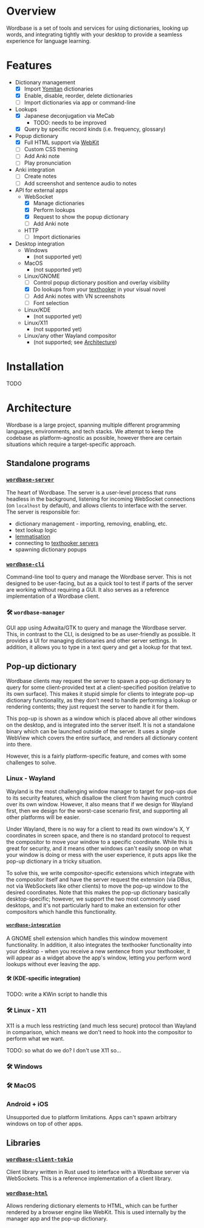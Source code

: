 # Overview

Wordbase is a set of tools and services for using dictionaries, looking up words, and integrating
tightly with your desktop to provide a seamless experience for language learning.

# Features

- Dictionary management
  - [x] Import [Yomitan] dictionaries
  - [x] Enable, disable, reorder, delete dictionaries
  - [ ] Import dictionaries via app or command-line
- Lookups
  - [x] Japanese deconjugation via MeCab
    - TODO: needs to be improved
  - [x] Query by specific record kinds (i.e. frequency, glossary)
- Popup dictionary
  - [x] Full HTML support via [WebKit]
  - [ ] Custom CSS theming
  - [ ] Add Anki note
  - [ ] Play pronunciation
- Anki integration
  - [ ] Create notes
  - [ ] Add screenshot and sentence audio to notes
- API for external apps
  - WebSocket
    - [x] Manage dictionaries
    - [x] Perform lookups
    - [x] Request to show the popup dictionary
    - [ ] Add Anki note
  - HTTP
    - [ ] Import dictionaries
- Desktop integration
  - Windows
    - (not supported yet)
  - MacOS
    - (not supported yet)
  - Linux/GNOME
    - [ ] Control popup dictionary position and overlay visibility
    - [x] Do lookups from your [texthooker] in your visual novel
    - [ ] Add Anki notes with VN screenshots
    - [ ] Font selection
  - Linux/KDE
    - (not supported yet)
  - Linux/X11
    - (not supported yet)
  - Linux/any other Wayland compositor
    - (not supported; see [Architecture](#architecture))

[Yomitan]: https://github.com/yomidevs/yomitan/
[WebKit]: https://webkitgtk.org/
[texthooker]: https://github.com/Artikash/Textractor/

# Installation

TODO

# Architecture

Wordbase is a large project, spanning multiple different programming languages, environments, and
tech stacks. We attempt to keep the codebase as platform-agnostic as possible, however there are
certain situations which require a target-specific approach.

## Standalone programs

### [`wordbase-server`](./crates/wordbase-server)

The heart of Wordbase. The server is a user-level process that runs headless in the background,
listening for incoming WebSocket connections (on `localhost` by default), and allows clients to
interface with the server. The server is responsible for:
- dictionary management - importing, removing, enabling, etc.
- text lookup logic
- [lemmatisation](https://en.wikipedia.org/wiki/Lemmatization)
- connecting to [texthooker servers](https://github.com/KamWithK/TextractorSender)
- spawning dictionary popups

### [`wordbase-cli`](./crates/wordbase-cli)

Command-line tool to query and manage the Wordbase server. This is not designed to be user-facing,
but as a quick tool to test if parts of the server are working without requiring a GUI. It also
serves as a reference implementation of a Wordbase client.

### 🛠️ `wordbase-manager`

GUI app using Adwaita/GTK to query and manage the Wordbase server. This, in contrast to the CLI,
is designed to be as user-friendly as possible. It provides a UI for managing dictionaries and other
server settings. In addition, it allows you to type in a text query and get a lookup for that text.

## Pop-up dictionary

Wordbase clients may request the server to spawn a pop-up dictionary to query for some
client-provided text at a client-specified position (relative to its own surface). This makes it
stupid simple for clients to integrate pop-up dictionary functionality, as they don't need to handle
performing a lookup or rendering contents; they just request the server to handle it for them.

This pop-up is shown as a window which is placed above all other windows on the desktop, and is
integrated into the server itself. It is not a standalone binary which can be launched outside of
the server. It uses a single WebView which covers the entire surface, and renders all dictionary
content into there.

However, this is a fairly platform-specific feature, and comes with some challenges to solve.

### Linux - Wayland

Wayland is the most challenging window manager to target for pop-ups due to its security features,
which disallow the client from having much control over its own window. However, it also means that
if we design for Wayland first, then we design for the worst-case scenario first, and supporting
all other platforms will be easier.

Under Wayland, there is no way for a client to read its own window's X, Y coordinates in screen
space, and there is no standard protocol to request the compositor to move your window to a
specific coordinate. While this is great for security, and it means other windows can't easily snoop
on what your window is doing or mess with the user experience, it puts apps like the pop-up
dictionary in a tricky situation.

To solve this, we write compositor-specific extensions which integrate with the compositor itself
and have the server request the extension (via DBus, not via WebSockets like other clients) to move
the pop-up window to the desired coordinates. Note that this makes the pop-up dictionary basically
desktop-specific; however, we support the two most commonly used desktops, and it's not particularly
hard to make an extension for other compositors which handle this functionality.

#### [`wordbase-integration`](./integrations/wordbase-integration@aecsocket.github.com)

A GNOME shell extension which handles this window movement functionality. In addition, it also
integrates the texthooker functionality into your desktop - when you receive a new sentence from
your texthooker, it will appear as a widget above the app's window, letting you perform word lookups
without ever leaving the app.

#### 🛠️ (KDE-specific integration)

TODO: write a KWin script to handle this

### 🛠️ Linux - X11

X11 is a much less restricting (and much less secure) protocol than Wayland in comparison, which
means we don't need to hook into the compositor to perform what we want.

TODO: so what do we do? I don't use X11 so...

### 🛠️ Windows

### 🛠️ MacOS

### Android + iOS

Unsupported due to platform limitations. Apps can't spawn arbitrary windows on top of other apps.

## Libraries

### [`wordbase-client-tokio`](./crates/wordbase-client-tokio)

Client library written in Rust used to interface with a Wordbase server via WebSockets. This is a
reference implementation of a client library.

### [`wordbase-html`](./crates/wordbase-html)

Allows rendering dictionary elements to HTML, which can be further rendered by a browser engine like
WebKit. This is used internally by the manager app and the pop-up dictionary.
